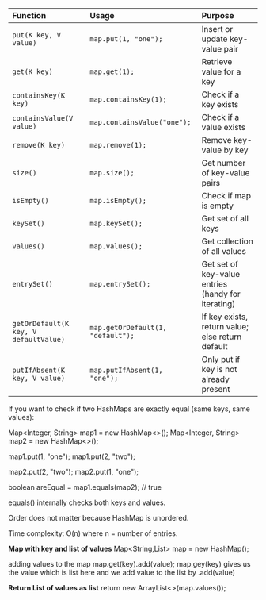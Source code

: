 
| Function | Usage | Purpose |
|:---------|:------|:--------|
| `put(K key, V value)` | `map.put(1, "one");` | Insert or update key-value pair |
| `get(K key)` | `map.get(1);` | Retrieve value for a key |
| `containsKey(K key)` | `map.containsKey(1);` | Check if a key exists |
| `containsValue(V value)` | `map.containsValue("one");` | Check if a value exists |
| `remove(K key)` | `map.remove(1);` | Remove key-value by key |
| `size()` | `map.size();` | Get number of key-value pairs |
| `isEmpty()` | `map.isEmpty();` | Check if map is empty |
| `keySet()` | `map.keySet();` | Get set of all keys |
| `values()` | `map.values();` | Get collection of all values |
| `entrySet()` | `map.entrySet();` | Get set of key-value entries (handy for iterating) |
| `getOrDefault(K key, V defaultValue)` | `map.getOrDefault(1, "default");` | If key exists, return value; else return default |
| `putIfAbsent(K key, V value)` | `map.putIfAbsent(1, "one");` | Only put if key is not already present |


If you want to check if two HashMaps are exactly equal (same keys, same values):

Map<Integer, String> map1 = new HashMap<>();
Map<Integer, String> map2 = new HashMap<>();

map1.put(1, "one");
map1.put(2, "two");

map2.put(2, "two");
map2.put(1, "one");

boolean areEqual = map1.equals(map2);  // true

equals() internally checks both keys and values.

Order does not matter because HashMap is unordered.

Time complexity: O(n) where n = number of entries.



**Map with key and list of values**
Map<String,List<String>> map = new HashMap();

adding values to the map
map.get(key).add(value);
map.gey(key) gives us the value which is list here and we add value to the list by .add(value)

**Return List of values as list**
return new ArrayList<>(map.values());
